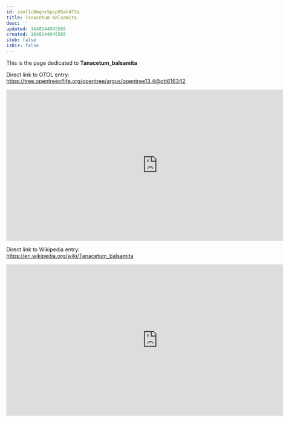 ```yaml
---
id: zqol1c8mqnx5pop95ah473q
title: Tanacetum Balsamita
desc: ''
updated: 1648144045565
created: 1648144045565
stub: false
isDir: false
---
```

This is the page dedicated to **Tanacetum_balsamita**


Direct link to OTOL entry: https://tree.opentreeoflife.org/opentree/argus/opentree13.4@ott616342



<html>
    <body>
    <iframe src="https://tree.opentreeoflife.org/opentree/argus/opentree13.4@ott616342"
    width="800" height="400" frameborder="0" allowfullscreen> </iframe>
    </body>
</html>
    


Direct link to Wikipedia entry: https://en.wikipedia.org/wiki/Tanacetum_balsamita



<html>
    <body>
    <iframe src="https://en.wikipedia.org/wiki/Tanacetum_balsamita"
    width="800" height="400" frameborder="0" allowfullscreen> </iframe>
    </body>
</html>
    
